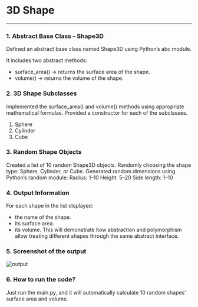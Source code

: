 # 3D Shape
____

### 1. Abstract Base Class - Shape3D
Defined an abstract base class named Shape3D using Python’s abc module.

It includes two abstract methods:
- surface_area() → returns the surface area of the shape.
- volume() → returns the volume of the shape.

### 2. 3D Shape Subclasses
Implemented the surface_area() and volume() methods using appropriate mathematical formulas.
Provided a constructor for each of the subclasses.

1. Sphere
2. Cylinder
3. Cube

### 3. Random Shape Objects
Created a list of 10 random Shape3D objects.
Randomly choosing the shape type: Sphere, Cylinder, or Cube.
Generated random dimensions using Python’s random module:
Radius: 1–10
Height: 5–20
Side length: 1–10

### 4. Output Information
For each shape in the list displayed:
- the name of the shape.
- its surface area.
- its volume.
This will demonstrate how abstraction and polymorphism allow treating different shapes through the same abstract interface.

### 5. Screenshot of the output
![output](https://github.com/user-attachments/assets/ec08ea1b-f588-4274-89e4-592df18bc428)


### 6. How to run the code?
Just run the main.py, and it will automatically calculate 10 random shapes' surface area and volume.
